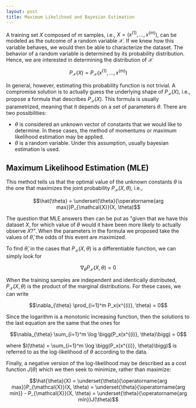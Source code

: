 ```yaml
---
layout: post
title: Maximum Likelihood and Bayesian Estimation
---
```


A training set $X$ composed of $m$ samples, i.e., $X = (x^{(1)}, \ldots, x^{(m)})$, can be modeled as the outcome of a random variable $\mathcal{X}$. If we knew how this variable behaves, we would then be able to characterize the dataset. The behavior of a random variable is determined by its probability distribution. Hence, we are interested in determining the distribution of $\mathcal{X}$

$$P_{\mathcal{X}}(X) = P_{\mathcal{X}}(x^{(1)}, \ldots, x^{(m)})$$

In general, however, estimating this probability function is not trivial. A compromise solution is to actually guess the underlying shape of $P_{\mathcal{X}}(X)$, i.e., propose a formula that describes $P_{\mathcal{X}}(X)$. This formula is usually parametrized, meaning that it depends on a set of parameters $\theta$. There are two possibilities:

 - $\theta$ is considered an unknown vector of constants that we would like to determine. In these cases, the method of momentums or maximum likelihood estimation may be applied.
 - $\theta$ is a random variable. Under this assumption, usually bayesian estimation is used.

## Maximum Likelihood Estimation (MLE)

This method tells us that the optimal value of the unknown constants $\theta$ is the one that maximizes the joint probability $P_{\mathcal{X}}(X, \theta)$, i.e.,

$$\hat{\theta} = \underset{\theta}{\operatorname{arg max}}P_{\mathcal{X}}(X, \theta)$$

The question that MLE answers then can be put as "given that we have this dataset $X$, for which value of $\theta$ would it have been more likely to actually observe $X$?". When the parameters in the formula we proposed take the values of $\hat{\theta}$, the odds of this event are maximized. 

To find $\hat{\theta}$, in the cases that $P_{\mathcal{X}}(X, \theta)$ is a differentiable function, we can simply look for 

$$\nabla_{\theta}P_{\mathcal{X}}(X, \theta) = 0$$

When the training samples are independent and identically distributed, $P_{\mathcal{X}}(X, \theta)$ is the product of the marginal distributions. For these cases, we can write 

$$\nabla_{\theta} \prod_{i=1}^m P_x(x^{(i)}, \theta) = 0$$

Since the logarithm is a monotonic increasing function, then the solutions to the last equation are the same that the ones for

$$\nabla_{\theta} \sum_{i=1}^m \log \bigg(P_x(x^{(i)}, \theta)\bigg) = 0$$

where $l(\theta) = \sum_{i=1}^m \log \bigg(P_x(x^{(i)}, \theta)\bigg)$ is referred to as the log-likelihood of $\theta$ according to the data. 

Finally, a negative version of the log-likelihood may be described as a cost function $J(\theta)$ which we then seek to minimize, rather than maximize:

$$\hat{\theta}(X) = \underset{\theta}{\operatorname{arg max}}P_{\mathcal{X}}(X, \theta) = \underset{\theta}{\operatorname{arg min}} - P_{\mathcal{X}}(X, \theta) = \underset{\theta}{\operatorname{arg min}}J(\theta)$$












